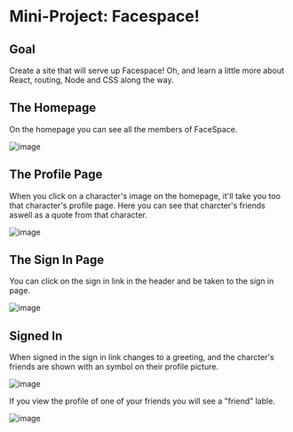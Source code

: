 # Mini-Project: Facespace!

## Goal

Create a site that will serve up Facespace! Oh, and learn a little more about React, routing, Node and CSS along the way.

## The Homepage

On the homepage you can see all the members of FaceSpace.

![image](https://user-images.githubusercontent.com/69764797/170743592-05b8b17a-3238-4237-81b8-c46c7197019f.png)

## The Profile Page

When you click on a character's image on the homepage, it'll take you too that character's profile page.
Here you can see that charcter's friends aswell as a quote from that character.

![image](https://user-images.githubusercontent.com/69764797/170744238-9f060119-85c1-4f2d-91b1-a46e6290afdd.png)

## The Sign In Page

You can click on the sign in link in the header and be taken to the sign in page. 

![image](https://user-images.githubusercontent.com/69764797/170751154-17f89de2-d2f5-4a60-9aac-1e824834f25b.png)


## Signed In

When signed in the sign in link changes to a greeting, and the charcter's friends are shown with an symbol on their profile picture.

![image](https://user-images.githubusercontent.com/69764797/170753854-146dc6d3-1bda-4d22-9606-f7bbd265ca21.png)

If you view the profile of one of your friends you will see a "friend" lable.

![image](https://user-images.githubusercontent.com/69764797/170757901-4934366a-594e-461a-a7a6-93fcb15700b3.png)
